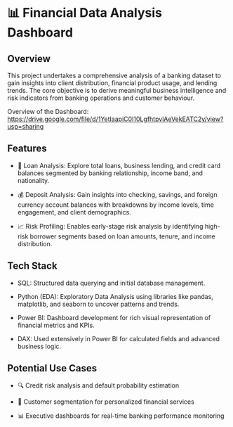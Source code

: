 # 📊 Financial Data Analysis Dashboard

## Overview

This project undertakes a comprehensive analysis of a banking dataset to gain insights into client distribution, financial product usage, and lending trends. The core objective is to derive meaningful business intelligence and risk indicators from banking operations and customer behaviour.

Overview of the Dashboard: https://drive.google.com/file/d/1YetIaapiC0I10LgfhtpvlAeVekEATC2y/view?usp=sharing 

## Features

- 📌 Loan Analysis: Explore total loans, business lending, and credit card balances segmented by banking relationship, income band, and nationality.

- 💰 Deposit Analysis: Gain insights into checking, savings, and foreign currency account balances with breakdowns by income levels, time engagement, and client demographics.

- 📈 Risk Profiling: Enables early-stage risk analysis by identifying high-risk borrower segments based on loan amounts, tenure, and income distribution.

## Tech Stack

- SQL: Structured data querying and initial database management.

- Python (EDA): Exploratory Data Analysis using libraries like pandas, matplotlib, and seaborn to uncover patterns and trends.

- Power BI: Dashboard development for rich visual representation of financial metrics and KPIs.

- DAX: Used extensively in Power BI for calculated fields and advanced business logic.

## Potential Use Cases

- 🔍 Credit risk analysis and default probability estimation

- 🧠 Customer segmentation for personalized financial services

- 📊 Executive dashboards for real-time banking performance monitoring
